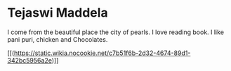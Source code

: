 # Tejaswi Maddela
I come from the beautiful place the city of pearls. I love reading book. I like pani puri, chicken and Chocolates.

[[(https://static.wikia.nocookie.net/c7b51f6b-2d32-4674-89d1-342bc5956a2e)]]
